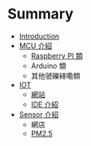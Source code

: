 # Summary

* [Introduction](README.md)
* [MCU 介紹](mcu-jie-shao.md)
  * [Raspberry PI 類](mcu-jie-shao/raspberry-pi-lei.md)
  * Arduino 類
  * 其他虢礫緙嘞類
* [IOT](iot-wang.md)
  * [網站](iot-wang/wang-zhan.md)
  * [IDE 介紹](iot-wang/ide-jie-shao.md)
* [Sensor 介紹](sensor-jie-shao.md)
  * 網店
  * [PM2.5](sensor-jie-shao/pm25.md)

